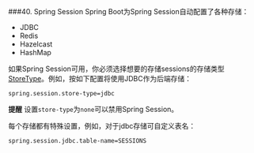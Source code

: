 ###40. Spring Session
Spring Boot为Spring Session自动配置了各种存储：

* JDBC
* Redis
* Hazelcast
* HashMap

如果Spring Session可用，你必须选择想要的存储sessions的存储类型[StoreType](https://github.com/spring-projects/spring-boot/tree/v1.4.1.RELEASE/spring-boot-autoconfigure/src/main/java/org/springframework/boot/autoconfigure/session/StoreType.java)。例如，按如下配置将使用JDBC作为后端存储：
```properties
spring.session.store-type=jdbc
```

**提醒** 设置`store-type`为`none`可以禁用Spring Session。

每个存储都有特殊设置，例如，对于jdbc存储可自定义表名：
```properties
spring.session.jdbc.table-name=SESSIONS
```
